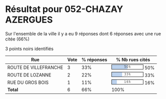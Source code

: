 # Résultat pour 052-CHAZAY AZERGUES

Sur l'ensemble de la ville il y a eu 9 réponses dont 6 réponses avec une rue citée (66%)

3 points noirs identifiés

| Rue | Vote | % réponses | % Nb rues cités|
|-----|------|------------|----------------|
| ROUTE DE VILLEFRANCHE | 3 | 33% | <img src="../../img/bar_50.gif" />&nbsp;50%|
| ROUTE DE LOZANNE | 2 | 22% | <img src="../../img/bar_33.gif" />&nbsp;33%|
| RUE DU GROS BOIS | 1 | 11% | <img src="../../img/bar_16.gif" />&nbsp;16%|
| **Total** | 6 | 66% | 100%|
